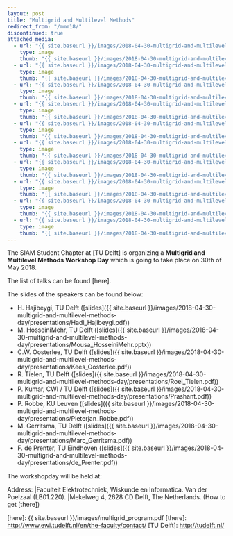```yaml
---
layout: post
title: "Multigrid and Multilevel Methods"
redirect_from: "/mmm18/"
discontinued: true
attached_media:
  - url: "{{ site.baseurl }}/images/2018-04-30-multigrid-and-multilevel-methods-day/todo.png"
    type: image
    thumb: "{{ site.baseurl }}/images/2018-04-30-multigrid-and-multilevel-methods-day/todo.png"
  - url: "{{ site.baseurl }}/images/2018-04-30-multigrid-and-multilevel-methods-day/20180530_102448.jpg"
    type: image
    thumb: "{{ site.baseurl }}/images/2018-04-30-multigrid-and-multilevel-methods-day/20180530_102448_tn.jpg"
  - url: "{{ site.baseurl }}/images/2018-04-30-multigrid-and-multilevel-methods-day/20180530_114219.jpg"
    type: image
    thumb: "{{ site.baseurl }}/images/2018-04-30-multigrid-and-multilevel-methods-day/20180530_114219_tn.jpg"
  - url: "{{ site.baseurl }}/images/2018-04-30-multigrid-and-multilevel-methods-day/20180530_114246.jpg"
    type: image
    thumb: "{{ site.baseurl }}/images/2018-04-30-multigrid-and-multilevel-methods-day/20180530_114246_tn.jpg"
  - url: "{{ site.baseurl }}/images/2018-04-30-multigrid-and-multilevel-methods-day/20180530_115123.jpg"
    type: image
    thumb: "{{ site.baseurl }}/images/2018-04-30-multigrid-and-multilevel-methods-day/20180530_115123_tn.jpg"
  - url: "{{ site.baseurl }}/images/2018-04-30-multigrid-and-multilevel-methods-day/20180530_124804.jpg"
    type: image
    thumb: "{{ site.baseurl }}/images/2018-04-30-multigrid-and-multilevel-methods-day/20180530_124804_tn.jpg"
  - url: "{{ site.baseurl }}/images/2018-04-30-multigrid-and-multilevel-methods-day/20180530_124852.jpg"
    type: image
    thumb: "{{ site.baseurl }}/images/2018-04-30-multigrid-and-multilevel-methods-day/20180530_124852_tn.jpg"
  - url: "{{ site.baseurl }}/images/2018-04-30-multigrid-and-multilevel-methods-day/20180530_125707.jpg"
    type: image
    thumb: "{{ site.baseurl }}/images/2018-04-30-multigrid-and-multilevel-methods-day/20180530_125707_tn.jpg"
  - url: "{{ site.baseurl }}/images/2018-04-30-multigrid-and-multilevel-methods-day/20180530_125731.jpg"
    type: image
    thumb: "{{ site.baseurl }}/images/2018-04-30-multigrid-and-multilevel-methods-day/20180530_125731_tn.jpg"
  - url: "{{ site.baseurl }}/images/2018-04-30-multigrid-and-multilevel-methods-day/20180530_153026.jpg"
    type: image
    thumb: "{{ site.baseurl }}/images/2018-04-30-multigrid-and-multilevel-methods-day/20180530_153026_tn.jpg"
---
```


The SIAM Student Chapter at [TU Delft] is organizing a **Multigrid and Multilevel Methods Workshop Day** which is going to take place on 30th of May 2018.


The list of talks can be found [here].

The slides of the speakers can be found below:

   * H. Hajibeygi, TU Delft ([slides]({{ site.baseurl }}/images/2018-04-30-multigrid-and-multilevel-methods-day/presentations/Hadi_Hajibeygi.pdf))
   * M. HosseiniMehr, TU Delft ([slides]({{ site.baseurl }}/images/2018-04-30-multigrid-and-multilevel-methods-day/presentations/Mousa_HosseiniMehr.pptx))
   * C.W. Oosterlee, TU Delft ([slides]({{ site.baseurl }}/images/2018-04-30-multigrid-and-multilevel-methods-day/presentations/Kees_Oosterlee.pdf))
   * R. Tielen, TU Delft ([slides]({{ site.baseurl }}/images/2018-04-30-multigrid-and-multilevel-methods-day/presentations/Roel_Tielen.pdf))
   * P. Kumar, CWI / TU Delft ([slides]({{ site.baseurl }}/images/2018-04-30-multigrid-and-multilevel-methods-day/presentations/Prashant.pdf))
   * P. Robbe, KU Leuven ([slides]({{ site.baseurl }}/images/2018-04-30-multigrid-and-multilevel-methods-day/presentations/Pieterjan_Robbe.pdf))
   * M. Gerritsma, TU Delft ([slides]({{ site.baseurl }}/images/2018-04-30-multigrid-and-multilevel-methods-day/presentations/Marc_Gerritsma.pdf))
   * F. de Prenter, TU Eindhoven ([slides]({{ site.baseurl }}/images/2018-04-30-multigrid-and-multilevel-methods-day/presentations/de_Prenter.pdf))

The workshopday will be held at:

Address: |Faculteit Elektrotechniek, Wiskunde en Informatica. Van der Poelzaal (LB01.220).
         |Mekelweg 4, 2628 CD  Delft, The Netherlands. (How to get [there])

[mail sscdelft]: mailto:SIAMSC-EWI@tudelft.nl
[here]: {{ site.baseurl }}/images/multigrid_program.pdf
[there]: http://www.ewi.tudelft.nl/en/the-faculty/contact/
[TU Delft]: http://tudelft.nl/
